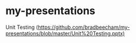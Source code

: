 # my-presentations

Unit Testing (<https://github.com/bradbeecham/my-presentations/blob/master/Unit%20Testing.pptx)>